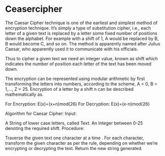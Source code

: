 # Ceasercipher

The Caesar Cipher technique is one of the earliest and simplest method of encryption technique. It’s simply a type of substitution cipher, i.e., each letter of a given text is replaced by a letter some fixed number of positions down the alphabet. For example with a shift of 1, A would be replaced by B, B would become C, and so on. The method is apparently named after Julius Caesar, who apparently used it to communicate with his officials.

Thus to cipher a given text we need an integer value, known as shift which indicates the number of position each letter of the text has been moved down.

The encryption can be represented using modular arithmetic by first transforming the letters into numbers, according to the scheme, A = 0, B = 1,…, Z = 25. Encryption of a letter by a shift n can be described mathematically as.

For Encryption:  E(x)=(x+n)mod(26)
For Decryption:  E(x)=(x-n)mod(26)

Algorithm for Caesar Cipher:
Input:

A String of lower case letters, called Text.
An Integer between 0-25 denoting the required shift.
Procedure:

Traverse the given text one character at a time .
For each character, transform the given character as per the rule, depending on whether we’re encrypting or decrypting the text.
Return the new string generated.
